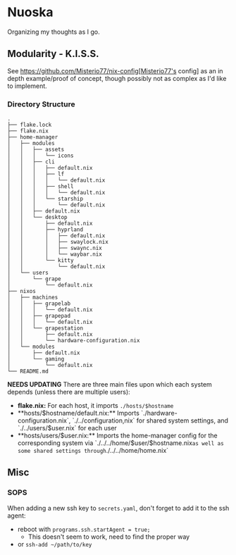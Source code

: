 # Nuoska

Organizing my thoughts as I go.

## Modularity - K.I.S.S.

See https://github.com/Misterio77/nix-config[Misterio77's config] as an in depth example/proof of concept, though possibly not as complex as I'd like to implement.

### Directory Structure

```
.
├── flake.lock
├── flake.nix
├── home-manager
│   ├── modules
│   │   ├── assets
│   │   │   └── icons
│   │   ├── cli
│   │   │   ├── default.nix
│   │   │   ├── lf
│   │   │   │   └── default.nix
│   │   │   ├── shell
│   │   │   │   └── default.nix
│   │   │   └── starship
│   │   │       └── default.nix
│   │   ├── default.nix
│   │   └── desktop
│   │       ├── default.nix
│   │       ├── hyprland
│   │       │   ├── default.nix
│   │       │   ├── swaylock.nix
│   │       │   ├── swaync.nix
│   │       │   └── waybar.nix
│   │       └── kitty
│   │           └── default.nix
│   └── users
│       └── grape
│           └── default.nix
├── nixos
│   ├── machines
│   │   ├── grapelab
│   │   │   └── default.nix
│   │   ├── grapepad
│   │   │   └── default.nix
│   │   └── grapestation
│   │       ├── default.nix
│   │       └── hardware-configuration.nix
│   └── modules
│       ├── default.nix
│       └── gaming
│           └── default.nix
└── README.md
```

**NEEDS UPDATING** There are three main files upon which each system depends (unless there are multiple users):

- **flake.nix:** For each host, it imports `./hosts/$hostname`
- **hosts/$hostname/default.nix:** Imports `./hardware-configuration.nix`, `./../configuration,nix` for shared system settings, and `./../users/$user.nix` for each user
- **hosts/users/$user.nix:** Imports the home-manager config for the corresponding system via `./../../home/$user/$hostname.nix` as well as some shared settings through `./../../home/home.nix`

## Misc

### SOPS

When adding a new ssh key to `secrets.yaml`, don't forget to add it to the ssh agent:

- reboot with `programs.ssh.startAgent = true;`
    - This doesn't seem to work, need to find the proper way
- or `ssh-add ~/path/to/key`
